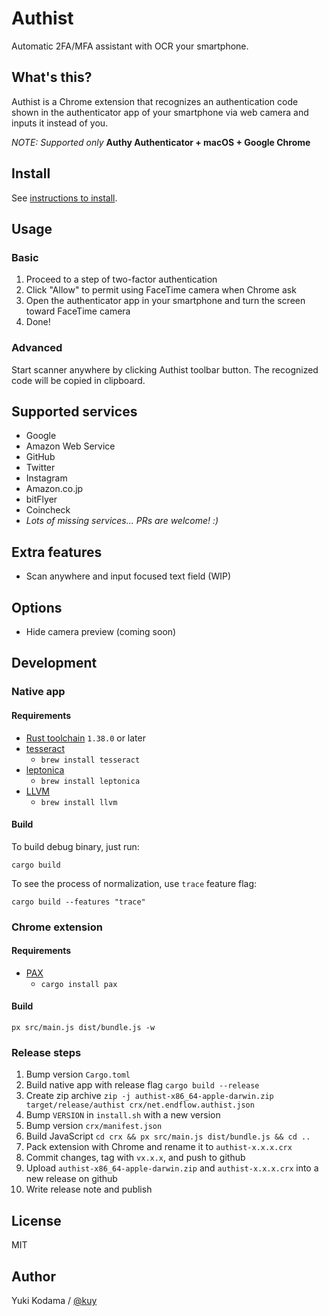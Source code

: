 # Authist

Automatic 2FA/MFA assistant with OCR your smartphone.

## What's this?

Authist is a Chrome extension that recognizes an authentication code shown
in the authenticator app of your smartphone via web camera and inputs it instead of you.

_NOTE: Supported only_ **Authy Authenticator + macOS + Google Chrome**

## Install

See [instructions to install](https://github.com/kuy/authist/blob/master/docs/INSTALL.md).

## Usage

### Basic

1. Proceed to a step of two-factor authentication
2. Click "Allow" to permit using FaceTime camera when Chrome ask
3. Open the authenticator app in your smartphone and turn the screen toward FaceTime camera
4. Done!

### Advanced

Start scanner anywhere by clicking Authist toolbar button.
The recognized code will be copied in clipboard.

## Supported services

- Google
- Amazon Web Service
- GitHub
- Twitter
- Instagram
- Amazon.co.jp
- bitFlyer
- Coincheck
- _Lots of missing services... PRs are welcome! :)_

## Extra features

- Scan anywhere and input focused text field (WIP)

## Options

- Hide camera preview (coming soon)

## Development

### Native app

#### Requirements

- [Rust toolchain](https://www.rust-lang.org/tools/install) `1.38.0` or later
- [tesseract](https://github.com/tesseract-ocr/tesseract)
  - `brew install tesseract`
- [leptonica](https://github.com/DanBloomberg/leptonica)
  - `brew install leptonica`
- [LLVM](https://llvm.org/)
  - `brew install llvm`

#### Build

To build debug binary, just run:

```
cargo build
```

To see the process of normalization, use `trace` feature flag:

```
cargo build --features "trace"
```

### Chrome extension

#### Requirements

- [PAX](https://github.com/nathan/pax)
  - `cargo install pax`

#### Build

```
px src/main.js dist/bundle.js -w
```

### Release steps

1. Bump version `Cargo.toml`
2. Build native app with release flag `cargo build --release`
3. Create zip archive `zip -j authist-x86_64-apple-darwin.zip target/release/authist crx/net.endflow.authist.json`
4. Bump `VERSION` in `install.sh` with a new version
5. Bump version `crx/manifest.json`
6. Build JavaScript `cd crx && px src/main.js dist/bundle.js && cd ..`
7. Pack extension with Chrome and rename it to `authist-x.x.x.crx`
8. Commit changes, tag with `vx.x.x`, and push to github
9. Upload `authist-x86_64-apple-darwin.zip` and `authist-x.x.x.crx` into a new release on github
10. Write release note and publish

## License

MIT

## Author

Yuki Kodama / [@kuy](https://twitter.com/kuy)

